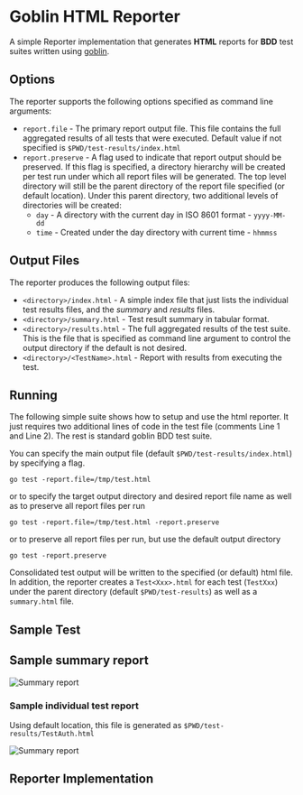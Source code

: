 # Goblin HTML Reporter
A simple Reporter implementation that generates **HTML** reports for **BDD** test suites written
using [goblin](https://github.com/franela/goblin).

## Options
The reporter supports the following options specified as command line arguments:
* `report.file` - The primary report output file. This file contains the full aggregated results
  of all tests that were executed. Default value if not specified is `$PWD/test-results/index.html`
* `report.preserve` - A flag used to indicate that report output should be preserved. If this flag
  is specified, a directory hierarchy will be created per test run under which all report files
  will be generated. The top level directory will still be the parent directory of the report 
  file specified (or default location). Under this parent directory, two additional levels of
  directories will be created:
  * `day` - A directory with the current day in ISO 8601 format - `yyyy-MM-dd`
  * `time` - Created under the day directory with current time - `hhmmss`

## Output Files
The reporter produces the following output files:
* `<directory>/index.html` - A simple index file that just lists the individual test results 
  files, and the *summary* and *results* files.
* `<directory>/summary.html` - Test result summary in tabular format.
* `<directory>/results.html` - The full aggregated results of the test suite. This is the 
  file that is specified as command line argument to control the output directory if the 
  default is not desired.
* `<directory>/<TestName>.html` - Report with results from executing the test.

## Running
The following simple suite shows how to setup and use the html reporter. It just requires 
two additional lines of code in the test file (comments Line 1 and Line 2). The rest is 
standard goblin BDD test suite.

You can specify the main output file (default `$PWD/test-results/index.html`) by specifying 
a flag.

```shell
go test -report.file=/tmp/test.html
```

or to specify the target output directory and desired report file name as well as to 
preserve all report files per run

```shell
go test -report.file=/tmp/test.html -report.preserve
```

or to preserve all report files per run, but use the default output directory

```shell
go test -report.preserve
```

Consolidated test output will be written to the specified (or default) html file. In 
addition, the reporter creates a `Test<Xxx>.html` for each test (`TestXxx`) under the 
parent directory (default `$PWD/test-results`) as well as a `summary.html` file.

## Sample Test
<code-block lang="Go" src="goblin/TestExample.go" collapsible="true"/>

## Sample summary report
<img src="goblin-summary.png" alt="Summary report"/>

### Sample individual test report
Using default location, this file is generated as `$PWD/test-results/TestAuth.html`

<img src="goblin-auth-test.png" alt="Summary report"/>

## Reporter Implementation
<code-block lang="Go" src="goblin/reporter.go" collapsible="true"/>
